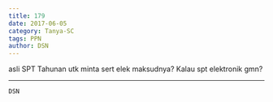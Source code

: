 ```yaml
---
title: 179
date: 2017-06-05
category: Tanya-SC
tags: PPN
author: DSN
---
```


asli SPT Tahunan utk minta sert elek maksudnya? Kalau spt elektronik gmn?

---



`DSN`
